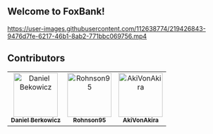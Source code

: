 ## Welcome to FoxBank!

https://user-images.githubusercontent.com/112638774/219426843-9476d7fe-6217-46b1-8ab2-771bbc069756.mp4


## Contributors

<table>
  <tr>
    <td align="center"><a href="https://github.com/berkowicz"><img src="https://avatars.githubusercontent.com/u/112638774?v=4" width="100px;" alt="Daniel Bekowicz"/><br /><sub><b>Daniel Berkowicz</b></sub></a><br /></td>
    <td align="center"><a href="https://github.com/Rohnson95"><img src="https://avatars.githubusercontent.com/u/97821367?v=4" width="100px;" alt="Rohnson95"/><br /><sub><b>Rohnson95</b></sub></a><br />
    <td align="center"><a href="https://github.com/AkiVonAkira"><img src="https://avatars.githubusercontent.com/u/113895247?v=4" width="100px;" alt="AkiVonAkira"/><br /><sub><b>AkiVonAkira</b></sub></a><br /></td>
  </tr>
</table>
